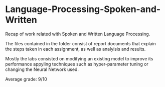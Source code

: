 # Language-Processing-Spoken-and-Written
Recap of work related with Spoken and Written Language Processing.

The files contained in the folder consist of report documents that explain the steps taken in each assignment, as well as analyisis and results.

Mostly the labs consisted on modifying an existing model to improve its performance appyling techniques such as hyper-parameter tuning or changing the Neural Network used. 

Average grade: 9/10
